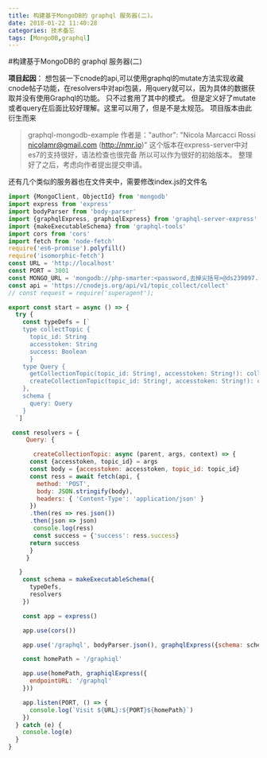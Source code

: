 ```yaml
---
title: 构建基于MongoDB的 graphql 服务器(二)。
date: 2018-01-22 11:40:28
categories: 技术备忘
tags: [MongoDB,graphql]
---
```


#构建基于MongoDB的 graphql 服务器(二)

**项目起因**：
想包装一下cnode的api,可以使用graphql的mutate方法实现收藏cnode帖子功能，在resolvers中对api包装，用query就可以，因为具体的数据获取并没有使用Graphql的功能。  只不过套用了其中的模式。 但是定义好了mutate或者query在后面比较好理解。这里可以用了，但是不是太规范。
项目版本由此 衍生而来 
>graphql-mongodb-example
作者是："author": "Nicola Marcacci Rossi <nicolamr@gmail.com> (http://nmr.io)"
>这个版本在express-server中对es7的支持很好，语法检查也很完备
所以可以作为很好的初始版本。 整理好了之后，考虑向作者提出提交申请。

还有几个类似的服务器也在文件夹中，需要修改index.js的文件名



```javascript
import {MongoClient, ObjectId} from 'mongodb'
import express from 'express'
import bodyParser from 'body-parser'
import {graphqlExpress, graphiqlExpress} from 'graphql-server-express'
import {makeExecutableSchema} from 'graphql-tools'
import cors from 'cors'
import fetch from 'node-fetch'
require('es6-promise').polyfill()
require('isomorphic-fetch')
const URL = 'http://localhost'
const PORT = 3001
const MONGO_URL = 'mongodb://php-smarter:<password,去掉尖括号>@ds239097.mlab.com:39097/recompose'
const api = 'https://cnodejs.org/api/v1/topic_collect/collect'
// const request = require('superagent');

export const start = async () => {
  try {
    const typeDefs = [`
    type collectTopic {
      topic_id: String
      accesstoken: String
      success: Boolean
      }
    type Query {
      getCollectionTopic(topic_id: String!, accesstoken: String!): collectTopic,
      createCollectionTopic(topic_id: String!, accesstoken: String!): collectTopic
    },
    schema {
      query: Query
    }
  `]

 const resolvers = {
     Query: {

       createCollectionTopic: async (parent, args, context) => {
      const {accesstoken, topic_id} = args
      const body = {accesstoken: accesstoken, topic_id: topic_id}
      const ress = await fetch(api, {
        method: 'POST',
        body: JSON.stringify(body),
        headers: { 'Content-Type': 'application/json' }
      })
      .then(res => res.json())
      .then(json => json)
       console.log(ress)
       const success = {'success': ress.success}
      return success  
      }
     }

   }
    const schema = makeExecutableSchema({
      typeDefs,
      resolvers
    })

    const app = express()

    app.use(cors())

    app.use('/graphql', bodyParser.json(), graphqlExpress({schema: schema}))

    const homePath = '/graphiql'

    app.use(homePath, graphiqlExpress({
      endpointURL: '/graphql'
    }))

    app.listen(PORT, () => {
      console.log(`Visit ${URL}:${PORT}${homePath}`)
    })
  } catch (e) {
    console.log(e)
  }
}
```

